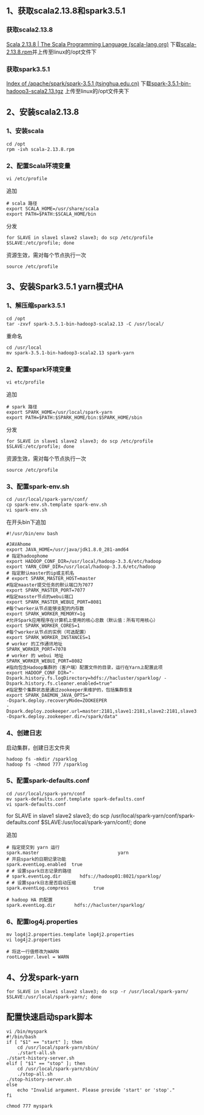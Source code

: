 ## 1、获取scala2.13.8和spark3.5.1
### 获取scala2.13.8
[Scala 2.13.8 | The Scala Programming Language (scala-lang.org)](https://www.scala-lang.org/download/2.13.8.html)
下载[scala-2.13.8.rpm](https://downloads.lightbend.com/scala/2.13.8/scala-2.13.8.rpm)并上传至linux的/opt文件下
### 获取spark3.5.1
[Index of /apache/spark/spark-3.5.1 (tsinghua.edu.cn)](https://mirrors.tuna.tsinghua.edu.cn/apache/spark/spark-3.5.1/)
下载[spark-3.5.1-bin-hadoop3-scala2.13.tgz](https://mirrors.tuna.tsinghua.edu.cn/apache/spark/spark-3.5.1/spark-3.5.1-bin-hadoop3-scala2.13.tgz)
上传至linux的/opt文件夹下
## 2、安装scala2.13.8
### 1、安装scala
```shell
cd /opt
rpm -ivh scala-2.13.8.rpm
```
### 2、配置Scala环境变量
```shell
vi /etc/profile
```
追加
```
# scala 路径
export SCALA_HOME=/usr/share/scala
export PATH=$PATH:$SCALA_HOME/bin
```
分发
```shell
for SLAVE in slave1 slave2 slave3; do scp /etc/profile $SLAVE:/etc/profile; done
```
资源生效，需对每个节点执行一次
```shell
source /etc/profile
```
## 3、安装Spark3.5.1 yarn模式HA
### 1、解压缩spark3.5.1
```shell
cd /opt
tar -zxvf spark-3.5.1-bin-hadoop3-scala2.13 -C /usr/local/
```
重命名
```shell
cd /usr/local
mv spark-3.5.1-bin-hadoop3-scala2.13 spark-yarn
```
### 2、配置spark环境变量
```
vi etc/profile
```
追加
```
# spark 路径
export SPARK_HOME=/usr/local/spark-yarn
export PATH=$PATH:$SPARK_HOME/bin:$SPARK_HOME/sbin 
```
分发
```shell
for SLAVE in slave1 slave2 slave3; do scp /etc/profile $SLAVE:/etc/profile; done
```
资源生效，需对每个节点执行一次
```shell
source /etc/profile
```
### 3、配置spark-env.sh
```shell
cd /usr/local/spark-yarn/conf/
cp spark-env.sh.template spark-env.sh
vi spark-env.sh
```
在开头bin下追加
```
#!/usr/bin/env bash

#JAVAhome
export JAVA_HOME=/usr/java/jdk1.8.0_281-amd64
# 指定hadoophome
export HADOOP_CONF_DIR=/usr/local/hadoop-3.3.6/etc/hadoop
export YARN_CONF_DIR=/usr/local/hadoop-3.3.6/etc/hadoop 
# 指定默认master的ip或主机名
# export SPARK_MASTER_HOST=master
#指定maaster提交任务的默认端口为7077    
export SPARK_MASTER_PORT=7077
#指定masster节点的webui端口       
export SPARK_MASTER_WEBUI_PORT=8081
#每个worker从节点能够支配的内存数 
export SPARK_WORKER_MEMORY=1g
#允许Spark应用程序在计算机上使用的核心总数（默认值：所有可用核心）
export SPARK_WORKER_CORES=1
#每个worker从节点的实例（可选配置） 
export SPARK_WORKER_INSTANCES=1
# worker 的工作通讯地址
SPARK_WORKER_PORT=7078
# worker 的 webui 地址
SPARK_WORKER_WEBUI_PORT=8082
#指向包含Hadoop集群的（客户端）配置文件的目录，运行在Yarn上配置此项   
export HADOOP_CONF_DIR="-Dspark.history.fs.logDirectory=hdfs://hacluster/sparklog/ -Dspark.history.fs.cleaner.enabled=true"
#指定整个集群状态是通过zookeeper来维护的，包括集群恢复
export SPARK_DAEMON_JAVA_OPTS="      
-Dspark.deploy.recoveryMode=ZOOKEEPER 
-Dspark.deploy.zookeeper.url=master:2181,slave1:2181,slave2:2181,slave3:2181
-Dspark.deploy.zookeeper.dir=/spark/data"
```
### 4、创建日志
启动集群，创建日志文件夹
```shell
hadoop fs -mkdir /sparklog
hadoop fs -chmod 777 /sparklog
```
### 5、配置spark-defaults.conf
```shell
cd /usr/local/spark-yarn/conf
mv spark-defaults.conf.template spark-defaults.conf
vi spark-defaults.conf
```
for SLAVE in slave1 slave2 slave3; do scp /usr/local/spark-yarn/conf/spark-defaults.conf $SLAVE:/usr/local/spark-yarn/conf/; done

追加
```
# 指定提交到 yarn 运行
spark.master                             yarn
# 开启spark的日期记录功能
spark.eventLog.enabled  true
# # 设置spark日志记录的路径
# spark.eventLog.dir       hdfs://hadoop01:8021/sparklog/
# # 设置spark日志是否启动压缩
spark.eventLog.compress         true
 
# hadoop HA 的配置
spark.eventLog.dir       hdfs://hacluster/sparklog/
```
### 6、配置log4j.properties
```shell
mv log4j2.properties.template log4j2.properties
vi log4j2.properties
```
```
# 将这一行值修改为WARN
rootLogger.level = WARN
```
## 4、分发spark-yarn
```shell
for SLAVE in slave1 slave2 slave3; do scp -r /usr/local/spark-yarn/ $SLAVE:/usr/local/spark-yarn/; done
```
## 配置快速启动spark脚本
```shell
vi /bin/myspark
#!/bin/bash
if [ "$1" == "start" ]; then
    cd /usr/local/spark-yarn/sbin/
    ./start-all.sh
./start-history-server.sh
elif [ "$1" == "stop" ]; then
    cd /usr/local/spark-yarn/sbin/
    ./stop-all.sh
./stop-history-server.sh
else
    echo "Invalid argument. Please provide 'start' or 'stop'."
fi

chmod 777 myspark

```
